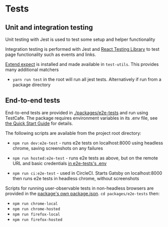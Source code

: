 # Tests

## Unit and integration testing

Unit testing with Jest is used to test some setup and helper functionality

Integration testing is performed with Jest and [React Testing Library](https://testing-library.com/docs/intro)
to test page functionality such as events and links.

[Extend expect](https://github.com/testing-library/jest-dom) is installed and made available in
`test-utils`. This provides many additional matchers

- `yarn run test` in the root will run all jest tests. Alternatively if run from a package directory

## End-to-end tests

End-to-end tests are provided in [./packages/e2e-tests](./packages/e2e-tests) and run using
TestCafe. The package requires environment variables in its .env file, see
[the Quick Start Guide](/docs/quick-start#2-configure) for details.

The following scripts are available from the project root directory:

- `npm run dev:e2e-test` - runs e2e tests on localhost:8000 using headless chrome, saving screenshots
  on any failures

- `npm run hosted:e2e-test` - runs e2e tests as above, but on the remote URL and basic credentials
  [in e2e-tests's .env](/docs/quick-start#2-configure)

- `npm run ci:e2e-test` - used in CircleCI. Starts Gatsby on localhost:8000 then runs e2e tests
  in headless chrome, without screenshots

Scripts for running user-observable tests in non-headless browsers are provided in the [package's
own package.json](./packages/e2e-tests/package.json). `cd packages/e2e-tests` then:

- `npm run chrome-local`
- `npm run chrome-hosted`
- `npm run firefox-local`
- `npm run firefox-hosted`

